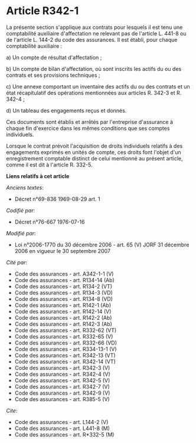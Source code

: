# Article R342-1

La présente section s'applique aux contrats pour lesquels il est tenu une comptabilité auxiliaire d'affectation ne relevant
pas de l'article L. 441-8 ou de l'article L. 144-2 du code des assurances. Il est établi, pour chaque comptabilité
auxiliaire :

a) Un compte de résultat d'affectation ;

b) Un compte de bilan d'affectation, où sont inscrits les actifs du ou des contrats et ses provisions techniques ;

c) Une annexe comportant un inventaire des actifs du ou des contrats et un état récapitulatif des opérations mentionnées aux
articles R. 342-3 et R. 342-4 ;

d) Un tableau des engagements reçus et donnés.

Ces documents sont établis et arrêtés par l'entreprise d'assurance à chaque fin d'exercice dans les mêmes conditions que ses
comptes individuels.

Lorsque le contrat prévoit l'acquisition de droits individuels relatifs à des engagements exprimés en unités de compte, ces
droits font l'objet d'un enregistrement comptable distinct de celui mentionné au présent article, comme il est dit à
l'article R. 332-5.

**Liens relatifs à cet article**

_Anciens textes_:

  - Décret n°69-836 1969-08-29 art. 1

_Codifié par_:

  - Décret n°76-667 1976-07-16

_Modifié par_:

  - Loi n°2006-1770 du 30 décembre 2006 - art. 65 (V) JORF 31 décembre 2006 en vigueur le 30 septembre 2007

_Cité par_:

  - Code des assurances - art. A342-1-1 (V)
  - Code des assurances - art. R134-14 (Ab)
  - Code des assurances - art. R134-2 (VT)
  - Code des assurances - art. R134-3 (VD)
  - Code des assurances - art. R134-8 (VD)
  - Code des assurances - art. R142-1 (Ab)
  - Code des assurances - art. R142-14 (V)
  - Code des assurances - art. R142-2 (Ab)
  - Code des assurances - art. R142-3 (Ab)
  - Code des assurances - art. R332-62 (VT)
  - Code des assurances - art. R332-65 (V)
  - Code des assurances - art. R332-66 (VD)
  - Code des assurances - art. R334-13-1 (V)
  - Code des assurances - art. R342-13 (VT)
  - Code des assurances - art. R342-14 (VT)
  - Code des assurances - art. R342-3 (V)
  - Code des assurances - art. R342-4 (V)
  - Code des assurances - art. R342-5 (V)
  - Code des assurances - art. R342-7 (V)
  - Code des assurances - art. R342-9 (V)
  - Code des assurances - art. R385-5 (V)

_Cite_:

  - Code des assurances - art. L144-2 (V)
  - Code des assurances - art. L441-8 (M)
  - Code des assurances - art. R*332-5 (M)
